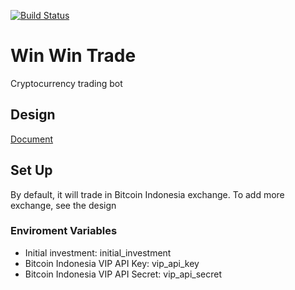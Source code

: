 [![Build Status](https://travis-ci.org/yerlandinata/Win-Win-Trade.svg?branch=master)](https://travis-ci.org/yerlandinata/Win-Win-Trade)

# Win Win Trade
Cryptocurrency trading bot

## Design
[Document](https://docs.google.com/document/d/1h8kWlYObyeUXOrEjHejaskHdypX7NVO1KiBf9yT9Z1U/edit#)

## Set Up
By default, it will trade in Bitcoin Indonesia exchange.
To add more exchange, see the design

### Enviroment Variables
- Initial investment: initial_investment
- Bitcoin Indonesia VIP API Key: vip_api_key
- Bitcoin Indonesia VIP API Secret: vip_api_secret
